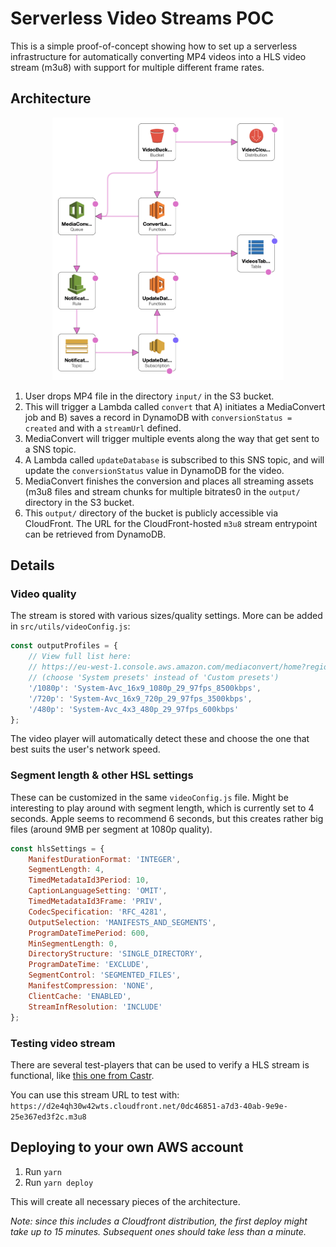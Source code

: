 # Serverless Video Streams POC

This is a simple proof-of-concept showing how to set up a serverless infrastructure for automatically converting MP4 videos into a HLS video stream (m3u8) with support for multiple different frame rates.


## Architecture

<p align="center"><img src=".github/stack.png" alt="Cloudformation diagram" height="420" /></p>

1. User drops MP4 file in the directory `input/` in the S3 bucket.
2. This will trigger a Lambda called `convert` that A) initiates a MediaConvert job and B) saves a record in DynamoDB with `conversionStatus = created` and with a `streamUrl` defined.
3. MediaConvert will trigger multiple events along the way that get sent to a SNS topic.
4. A Lambda called `updateDatabase` is subscribed to this SNS topic, and will update the `conversionStatus` value in DynamoDB for the video.
5. MediaConvert finishes the conversion and places all streaming assets (m3u8 files and stream chunks for multiple bitrates0 in the `output/` directory in the S3 bucket.
6. This `output/` directory of the bucket is publicly accessible via CloudFront. The URL for the CloudFront-hosted `m3u8` stream entrypoint can be retrieved from DynamoDB.


## Details

### Video quality
The stream is stored with various sizes/quality settings. More can be added in `src/utils/videoConfig.js`:

```js
const outputProfiles = {
    // View full list here:
    // https://eu-west-1.console.aws.amazon.com/mediaconvert/home?region=eu-west-1#/presets/list
    // (choose 'System presets' instead of 'Custom presets')
    '/1080p': 'System-Avc_16x9_1080p_29_97fps_8500kbps',
    '/720p': 'System-Avc_16x9_720p_29_97fps_3500kbps',
    '/480p': 'System-Avc_4x3_480p_29_97fps_600kbps'
};
```

The video player will automatically detect these and choose the one that best suits the user's network speed.


### Segment length & other HSL settings
These can be customized in the same `videoConfig.js` file. Might be interesting to play around with segment length, which is currently set to 4 seconds. Apple seems to recommend 6 seconds, but this creates rather big files (around 9MB per segment at 1080p quality).

```js
const hlsSettings = {
    ManifestDurationFormat: 'INTEGER',
    SegmentLength: 4,
    TimedMetadataId3Period: 10,
    CaptionLanguageSetting: 'OMIT',
    TimedMetadataId3Frame: 'PRIV',
    CodecSpecification: 'RFC_4281',
    OutputSelection: 'MANIFESTS_AND_SEGMENTS',
    ProgramDateTimePeriod: 600,
    MinSegmentLength: 0,
    DirectoryStructure: 'SINGLE_DIRECTORY',
    ProgramDateTime: 'EXCLUDE',
    SegmentControl: 'SEGMENTED_FILES',
    ManifestCompression: 'NONE',
    ClientCache: 'ENABLED',
    StreamInfResolution: 'INCLUDE'
};
```


### Testing video stream

There are several test-players that can be used to verify a HLS stream is functional, like [this one from Castr](https://castr.io/hlsplayer).

You can use this stream URL to test with: `https://d2e4qh30w42wts.cloudfront.net/0dc46851-a7d3-40ab-9e9e-25e367ed3f2c.m3u8`


## Deploying to your own AWS account

1. Run `yarn`
2. Run `yarn deploy`

This will create all necessary pieces of the architecture. 

_Note: since this includes a Cloudfront distribution, the first deploy might take up to 15 minutes. Subsequent ones should take less than a minute._